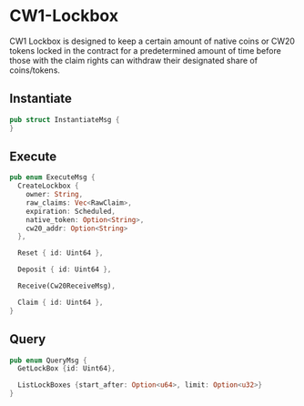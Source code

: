 # CW1-Lockbox
CW1 Lockbox is designed to keep a certain amount of native coins or CW20 tokens locked in the contract for a predetermined amount of time before those with the claim rights can withdraw their designated share of coins/tokens.

## Instantiate
```rust
pub struct InstantiateMsg {
}
```
## Execute

```rust
pub enum ExecuteMsg {
  CreateLockbox {
    owner: String,
    raw_claims: Vec<RawClaim>,
    expiration: Scheduled,
    native_token: Option<String>,
    cw20_addr: Option<String>
  },

  Reset { id: Uint64 },

  Deposit { id: Uint64 },

  Receive(Cw20ReceiveMsg),

  Claim { id: Uint64 },
}
```
## Query
```rust
pub enum QueryMsg {
  GetLockBox {id: Uint64},

  ListLockBoxes {start_after: Option<u64>, limit: Option<u32>}
}
```
